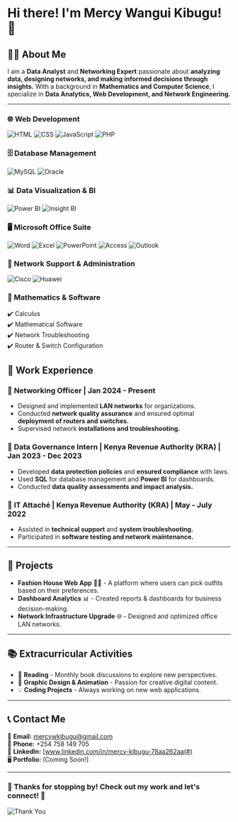 # Hi there! I'm Mercy Wangui Kibugu! 🚀

## 👩‍💻 About Me
I am a **Data Analyst** and **Networking Expert** passionate about **analyzing data, designing networks, and making informed decisions through insights.** With a background in **Mathematics and Computer Science**, I specialize in **Data Analytics, Web Development, and Network Engineering.**

---

### 🌐 Web Development
![HTML](https://img.shields.io/badge/HTML5-E34F26?style=for-the-badge&logo=html5&logoColor=white)
![CSS](https://img.shields.io/badge/CSS3-1572B6?style=for-the-badge&logo=css3&logoColor=white)
![JavaScript](https://img.shields.io/badge/JavaScript-F7DF1E?style=for-the-badge&logo=javascript&logoColor=black)
![PHP](https://img.shields.io/badge/PHP-777BB4?style=for-the-badge&logo=php&logoColor=white)

### 🗄️ Database Management
![MySQL](https://img.shields.io/badge/MySQL-4479A1?style=for-the-badge&logo=mysql&logoColor=white)
![Oracle](https://img.shields.io/badge/Oracle-F80000?style=for-the-badge&logo=oracle&logoColor=white)

### 📊 Data Visualization & BI
![Power BI](https://img.shields.io/badge/Power%20BI-F2C811?style=for-the-badge&logo=powerbi&logoColor=black)
![Insight BI](https://img.shields.io/badge/Insight%20BI-00A4EF?style=for-the-badge&logo=microsoft&logoColor=white)

### 🖥️ Microsoft Office Suite
![Word](https://img.shields.io/badge/Microsoft_Word-2B579A?style=for-the-badge&logo=microsoft-word&logoColor=white)
![Excel](https://img.shields.io/badge/Microsoft_Excel-217346?style=for-the-badge&logo=microsoft-excel&logoColor=white)
![PowerPoint](https://img.shields.io/badge/Microsoft_PowerPoint-B7472A?style=for-the-badge&logo=microsoft-powerpoint&logoColor=white)
![Access](https://img.shields.io/badge/Microsoft_Access-A4373A?style=for-the-badge&logo=microsoft-access&logoColor=white)
![Outlook](https://img.shields.io/badge/Microsoft_Outlook-0078D4?style=for-the-badge&logo=microsoft-outlook&logoColor=white)

### 📡 Network Support & Administration
![Cisco](https://img.shields.io/badge/Cisco-1BA0D7?style=for-the-badge&logo=cisco&logoColor=white)
![Huawei](https://img.shields.io/badge/Huawei-FF0000?style=for-the-badge&logo=huawei&logoColor=white)

### 🧮 Mathematics & Software
✔️ Calculus  
✔️ Mathematical Software  
✔️ Network Troubleshooting  
✔️ Router & Switch Configuration  

## 💼 Work Experience
### 📌 **Networking Officer | Jan 2024 - Present**
- Designed and implemented **LAN networks** for organizations.
- Conducted **network quality assurance** and ensured optimal **deployment of routers and switches.**
- Supervised network **installations and troubleshooting.**

### 📌 **Data Governance Intern | Kenya Revenue Authority (KRA) | Jan 2023 - Dec 2023**
- Developed **data protection policies** and **ensured compliance** with laws.
- Used **SQL** for database management and **Power BI** for dashboards.
- Conducted **data quality assessments and impact analysis.**

### 📌 **IT Attaché | Kenya Revenue Authority (KRA) | May - July 2022**
- Assisted in **technical support** and **system troubleshooting.**
- Participated in **software testing and network maintenance.**

---

## 🌟 Projects
- **Fashion House Web App** 🎨👗 - A platform where users can pick outfits based on their preferences.
- **Dashboard Analytics** 📊 - Created reports & dashboards for business decision-making.
- **Network Infrastructure Upgrade** 🌐 - Designed and optimized office LAN networks.

---

## 📚 Extracurricular Activities
- 📖 **Reading** - Monthly book discussions to explore new perspectives.
- 🎨 **Graphic Design & Animation** - Passion for creative digital content.
- 💡 **Coding Projects** - Always working on new web applications.

---

## 📞 Contact Me
📧 **Email:** [mercywkibugu@gmail.com](mailto:mercywkibugu@gmail.com)  
📱 **Phone:** +254 758 149 705  
🔗 **LinkedIn:** [www.linkedin.com/in/mercy-kibugu-78aa262aa(#)  
🖥️ **Portfolio:** [Coming Soon!]

---

### 🎉 Thanks for stopping by! Check out my work and let's connect! 🚀

![Thank You](https://media.giphy.com/media/hvRJCLFzcasrR4ia7z/giphy.gif)
